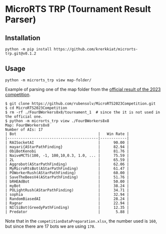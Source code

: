 # MicroRTS TRP (Tournament Result Parser)



## Installation

```console
python -m pip install https://github.com/krerkkiat/microrts-trp.git@v0.1.2
```

## Usage

```console
python -m microrts_trp view map-folder/
```

Example of parsing one of the map folder from the [official result of the 2023 competition](https://github.com/rubensolv/MicroRTS2023Competition).

```console
$ git clone https://github.com/rubensolv/MicroRTS2023Competition.git
$ cd MicroRTS2023Competition
$ rm -rf ./FourBWorkers8x8/tournament_1  # since the it is not used in the official one.
$ python -m microrts_trp view ./FourBWorkers8x8
Map: FourBWorkers8x8
Number of AIs: 17
| Bot                                     |   Win Rate |
|-----------------------------------------|------------|
| RAISocketAI                             |      90.00 |
| mayari{AStarPathFinding}                |      82.94 |
| ObiBotKenobi                            |      81.76 |
| NaiveMCTS(100, -1, 100,10,0.3, 1.0, ... |      75.59 |
| 2L                                      |      65.59 |
| Aggrobot(AStarPathFinding)              |      62.06 |
| MyMicroRtsBot(AStarPathFinding)         |      61.47 |
| POWorkerRush(AStarPathFinding)          |      60.00 |
| SaveTheBeesV4(AStarPathFinding)         |      51.76 |
| bRHEAdBot                               |      50.00 |
| myBot                                   |      38.24 |
| POLightRush(AStarPathFinding)           |      34.71 |
| sophia                                  |      32.94 |
| RandomBiasedAI                          |      28.24 |
| Ragnar                                  |      22.94 |
| NIlSiBot(GreedyPathFinding)             |      12.35 |
| Predator                                |       5.88 |
```

Note that in the `competitionDataPreparation.xlsx`, the number used is `160`, but since there are 17 bots we
are using `170`.

